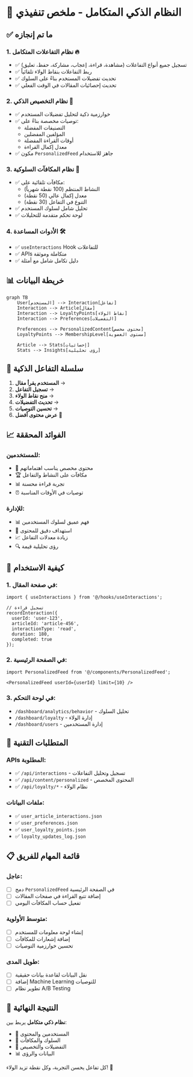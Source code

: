 # 🧠 النظام الذكي المتكامل - ملخص تنفيذي

## ✅ ما تم إنجازه

### 1. **نظام التفاعلات المتكامل** 🔥
- ✅ تسجيل جميع أنواع التفاعلات (مشاهدة، قراءة، إعجاب، مشاركة، حفظ، تعليق)
- ✅ ربط التفاعلات بنقاط الولاء تلقائياً
- ✅ تحديث تفضيلات المستخدم بناءً على السلوك
- ✅ تحديث إحصائيات المقالات في الوقت الفعلي

### 2. **نظام التخصيص الذكي** 🎯
- ✅ خوارزمية ذكية لتحليل تفضيلات المستخدم
- ✅ توصيات مخصصة بناءً على:
  - التصنيفات المفضلة
  - المؤلفين المفضلين
  - أوقات القراءة المفضلة
  - معدل إكمال القراءة
- ✅ مكون `PersonalizedFeed` جاهز للاستخدام

### 3. **نظام المكافآت السلوكية** 🎁
- ✅ مكافآت تلقائية على:
  - النشاط المنتظم (100 نقطة شهرياً)
  - معدل إكمال عالي (50 نقطة)
  - التنوع في التفاعل (30 نقطة)
- ✅ تحليل شامل لسلوك المستخدم
- ✅ لوحة تحكم متقدمة للتحليلات

### 4. **الأدوات المساعدة** 🛠️
- ✅ `useInteractions` Hook للتفاعلات
- ✅ APIs متكاملة وموثقة
- ✅ دليل تكامل شامل مع أمثلة

## 📊 خريطة البيانات

```mermaid
graph TB
    User[المستخدم] --> Interaction[تفاعل]
    Interaction --> Article[مقال]
    Interaction --> LoyaltyPoints[نقاط الولاء]
    Interaction --> Preferences[التفضيلات]
    
    Preferences --> PersonalizedContent[محتوى مخصص]
    LoyaltyPoints --> MembershipLevel[مستوى العضوية]
    
    Article --> Stats[إحصائيات]
    Stats --> Insights[رؤى تحليلية]
```

## 🔗 سلسلة التفاعل الذكية

1. **المستخدم يقرأ مقال** → 
2. **تسجيل التفاعل** → 
3. **منح نقاط الولاء** → 
4. **تحديث التفضيلات** → 
5. **تحسين التوصيات** → 
6. **عرض محتوى أفضل** 🔄

## 📈 الفوائد المحققة

### للمستخدمين:
- 🎯 محتوى مخصص يناسب اهتماماتهم
- 🏆 مكافآت على النشاط والتفاعل
- 📊 تجربة قراءة محسنة
- ⏰ توصيات في الأوقات المناسبة

### للإدارة:
- 📊 فهم عميق لسلوك المستخدمين
- 🎯 استهداف دقيق للمحتوى
- 📈 زيادة معدلات التفاعل
- 🔍 رؤى تحليلية قيمة

## 🚀 كيفية الاستخدام

### 1. في صفحة المقال:
```tsx
import { useInteractions } from '@/hooks/useInteractions';

// تسجيل قراءة
recordInteraction({
  userId: 'user-123',
  articleId: 'article-456',
  interactionType: 'read',
  duration: 180,
  completed: true
});
```

### 2. في الصفحة الرئيسية:
```tsx
import PersonalizedFeed from '@/components/PersonalizedFeed';

<PersonalizedFeed userId={userId} limit={10} />
```

### 3. في لوحة التحكم:
- `/dashboard/analytics/behavior` - تحليل السلوك
- `/dashboard/loyalty` - إدارة الولاء
- `/dashboard/users` - إدارة المستخدمين

## 🔧 المتطلبات التقنية

### APIs المطلوبة:
- ✅ `/api/interactions` - تسجيل وتحليل التفاعلات
- ✅ `/api/content/personalized` - المحتوى المخصص
- ✅ `/api/loyalty/*` - نظام الولاء

### ملفات البيانات:
- ✅ `user_article_interactions.json`
- ✅ `user_preferences.json`
- ✅ `user_loyalty_points.json`
- ✅ `loyalty_updates_log.json`

## 📋 قائمة المهام للفريق

### عاجل:
- [ ] دمج `PersonalizedFeed` في الصفحة الرئيسية
- [ ] إضافة تتبع القراءة في صفحات المقالات
- [ ] تفعيل حساب المكافآت اليومي

### متوسط الأولوية:
- [ ] إنشاء لوحة معلومات للمستخدم
- [ ] إضافة إشعارات للمكافآت
- [ ] تحسين خوارزمية التوصيات

### طويل المدى:
- [ ] نقل البيانات لقاعدة بيانات حقيقية
- [ ] إضافة Machine Learning للتوصيات
- [ ] تطوير نظام A/B Testing

## 🎉 النتيجة النهائية

**نظام ذكي متكامل** يربط بين:
- 🔗 المستخدمين والمحتوى
- 🎯 السلوك والمكافآت
- 🧠 التفضيلات والتخصيص
- 📊 البيانات والرؤى

كل تفاعل يحسن التجربة، وكل نقطة تزيد الولاء! 🚀 